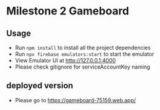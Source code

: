 # Milestone 2 Gameboard

## Usage

* Run  `npm install` to install all the project dependencies
* Run `npx firebase emulators:start` to start the emulator
* View Emulator UI at http://127.0.0.1:4000
* Please check gitignore for serviceAccountKey naming

## deployed version
* Please go to https://gameboard-75159.web.app/
